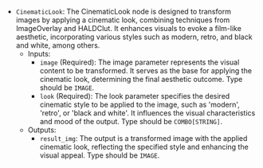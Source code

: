- `CinematicLook`: The CinematicLook node is designed to transform images by applying a cinematic look, combining techniques from ImageOverlay and HALDClut. It enhances visuals to evoke a film-like aesthetic, incorporating various styles such as modern, retro, and black and white, among others.
    - Inputs:
        - `image` (Required): The image parameter represents the visual content to be transformed. It serves as the base for applying the cinematic look, determining the final aesthetic outcome. Type should be `IMAGE`.
        - `look` (Required): The look parameter specifies the desired cinematic style to be applied to the image, such as 'modern', 'retro', or 'black and white'. It influences the visual characteristics and mood of the output. Type should be `COMBO[STRING]`.
    - Outputs:
        - `result_img`: The output is a transformed image with the applied cinematic look, reflecting the specified style and enhancing the visual appeal. Type should be `IMAGE`.
